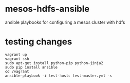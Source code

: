 mesos-hdfs-ansible
==================

ansible playbooks for configuring a mesos cluster with hdfs 

testing changes
===============

```
vagrant up
vagrant ssh
sudo apt-get install python-pip python-jinja2
sudo pip install ansible
cd /vagrant
ansible-playbook -i test-hosts test-master.yml -s
```

